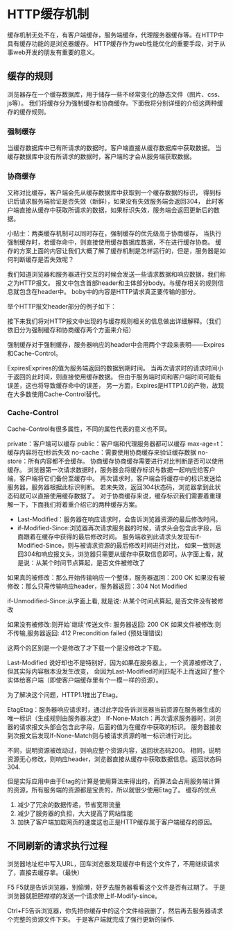 # HTTP缓存机制

缓存机制无处不在，有客户端缓存，服务端缓存，代理服务器缓存等。在HTTP中具有缓存功能的是浏览器缓存。
HTTP缓存作为web性能优化的重要手段，对于从事web开发的朋友有重要的意义。

## 缓存的规则

浏览器存在一个缓存数据库，用于储存一些不经常变化的静态文件（图片、css、js等）。
我们将缓存分为强制缓存和协商缓存。下面我将分别详细的介绍这两种缓存的缓存规则。

### 强制缓存
当缓存数据库中已有所请求的数据时。客户端直接从缓存数据库中获取数据。
当缓存数据库中没有所请求的数据时，客户端的才会从服务端获取数据。

### 协商缓存
又称对比缓存，客户端会先从缓存数据库中获取到一个缓存数据的标识，
得到标识后请求服务端验证是否失效（新鲜），如果没有失效服务端会返回304，
此时客户端直接从缓存中获取所请求的数据，如果标识失效，服务端会返回更新后的数据。

小贴士：两类缓存机制可以同时存在，强制缓存的优先级高于协商缓存，
当执行强制缓存时，若缓存命中，则直接使用缓存数据库数据，不在进行缓存协商。
缓存的方案上面的内容让我们大概了解了缓存机制是怎样运行的，但是，服务器是如何判断缓存是否失效呢？

我们知道浏览器和服务器进行交互的时候会发送一些请求数据和响应数据，我们称之为HTTP报文。
报文中包含首部header和主体部分body。与缓存相关的规则信息就包含在header中。
boby中的内容是HTTP请求真正要传输的部分。

举个HTTP报文header部分的例子如下：

接下来我们将对HTTP报文中出现的与缓存规则相关的信息做出详细解释。（我们依旧分为强制缓存和协商缓存两个方面来介绍）

强制缓存对于强制缓存，服务器响应的header中会用两个字段来表明——Expires和Cache-Control。

ExpiresExprires的值为服务端返回的数据到期时间。
当再次请求时的请求时间小于返回的此时间，则直接使用缓存数据。
但由于服务端时间和客户端时间可能有误差，这也将导致缓存命中的误差，
另一方面，Expires是HTTP1.0的产物，故现在大多数使用Cache-Control替代。

### Cache-Control
Cache-Control有很多属性，不同的属性代表的意义也不同。

private：客户端可以缓存
public：客户端和代理服务器都可以缓存
max-age=t：缓存内容将在t秒后失效
no-cache：需要使用协商缓存来验证缓存数据
no-store：所有内容都不会缓存。
协商缓存协商缓存需要进行对比判断是否可以使用缓存。
浏览器第一次请求数据时，服务器会将缓存标识与数据一起响应给客户端，客户端将它们备份至缓存中。
再次请求时，客户端会将缓存中的标识发送给服务器，服务器根据此标识判断。
若未失效，返回304状态码，浏览器拿到此状态码就可以直接使用缓存数据了。
对于协商缓存来说，缓存标识我们需要着重理解一下，下面我们将着重介绍它的两种缓存方案。

* Last-Modified：服务器在响应请求时，会告诉浏览器资源的最后修改时间。
* if-Modified-Since:浏览器再次请求服务器的时候，请求头会包含此字段，后面跟着在缓存中获得的最后修改时间。
服务端收到此请求头发现有if-Modified-Since，则与被请求资源的最后修改时间进行对比，
如果一致则返回304和响应报文头，浏览器只需要从缓存中获取信息即可。从字面上看，就是说：从某个时间节点算起，是否文件被修改了

如果真的被修改：那么开始传输响应一个整体，服务器返回：200 OK
如果没有被修改：那么只需传输响应header，服务器返回：304 Not Modified

if-Unmodified-Since:从字面上看, 就是说: 从某个时间点算起, 是否文件没有被修改

如果没有被修改:则开始`继续'传送文件: 服务器返回: 200 OK
如果文件被修改:则不传输,服务器返回: 412 Precondition failed (预处理错误)

这两个的区别是一个是修改了才下载一个是没修改才下载。

Last-Modified 说好却也不是特别好，因为如果在服务器上，一个资源被修改了，但其实际内容根本没发生改变，
会因为Last-Modified时间匹配不上而返回了整个实体给客户端（即使客户端缓存里有个一模一样的资源）。

为了解决这个问题，HTTP1.1推出了Etag。

EtagEtag：服务器响应请求时，通过此字段告诉浏览器当前资源在服务器生成的唯一标识（生成规则由服务器决定）
If-None-Match：再次请求服务器时，浏览器的请求报文头部会包含此字段，后面的值为在缓存中获取的标识。
服务器接收到次报文后发现If-None-Match则与被请求资源的唯一标识进行对比。

不同，说明资源被改动过，则响应整个资源内容，返回状态码200。
相同，说明资源无心修改，则响应header，浏览器直接从缓存中获取数据信息。返回状态码304.

但是实际应用中由于Etag的计算是使用算法来得出的，而算法会占用服务端计算的资源，所有服务端的资源都是宝贵的，所以就很少使用Etag了。
缓存的优点
1. 减少了冗余的数据传递，节省宽带流量
1. 减少了服务器的负担，大大提高了网站性能
1. 加快了客户端加载网页的速度这也正是HTTP缓存属于客户端缓存的原因。

## 不同刷新的请求执行过程

浏览器地址栏中写入URL，回车浏览器发现缓存中有这个文件了，不用继续请求了，直接去缓存拿。（最快）

F5
F5就是告诉浏览器，别偷懒，好歹去服务器看看这个文件是否有过期了。
于是浏览器就胆胆襟襟的发送一个请求带上If-Modify-since。

Ctrl+F5告诉浏览器，你先把你缓存中的这个文件给我删了，然后再去服务器请求个完整的资源文件下来。
于是客户端就完成了强行更新的操作.


